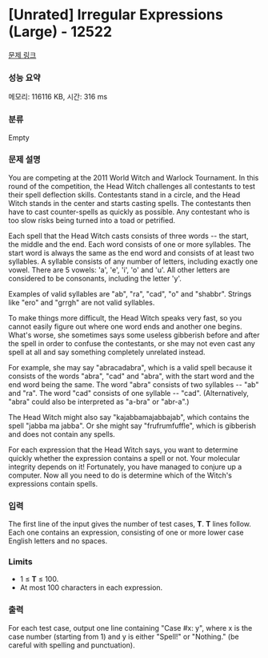 # [Unrated] Irregular Expressions (Large) - 12522 

[문제 링크](https://www.acmicpc.net/problem/12522) 

### 성능 요약

메모리: 116116 KB, 시간: 316 ms

### 분류

Empty

### 문제 설명

<p>You are competing at the 2011 World Witch and Warlock Tournament. In this round of the competition, the Head Witch challenges all contestants to test their spell deflection skills. Contestants stand in a circle, and the Head Witch stands in the center and starts casting spells. The contestants then have to cast counter-spells as quickly as possible. Any contestant who is too slow risks being turned into a toad or petrified.</p>

<p>Each spell that the Head Witch casts consists of three words -- the start, the middle and the end. Each word consists of one or more syllables. The start word is always the same as the end word and consists of at least two syllables. A syllable consists of any number of letters, including exactly one vowel. There are 5 vowels: 'a', 'e', 'i', 'o' and 'u'. All other letters are considered to be consonants, including the letter 'y'.</p>

<p>Examples of valid syllables are "ab", "ra", "cad", "o" and "shabbr". Strings like "ero" and "grrgh" are not valid syllables.</p>

<p>To make things more difficult, the Head Witch speaks very fast, so you cannot easily figure out where one word ends and another one begins. What's worse, she sometimes says some useless gibberish before and after the spell in order to confuse the contestants, or she may not even cast any spell at all and say something completely unrelated instead.</p>

<p>For example, she may say "abracadabra", which is a valid spell because it consists of the words "abra", "cad" and "abra", with the start word and the end word being the same. The word "abra" consists of two syllables -- "ab" and "ra". The word "cad" consists of one syllable -- "cad". (Alternatively, "abra" could also be interpreted as "a-bra" or "abr-a".)</p>

<p>The Head Witch might also say "kajabbamajabbajab", which contains the spell "jabba ma jabba". Or she might say "frufrumfuffle", which is gibberish and does not contain any spells.</p>

<p>For each expression that the Head Witch says, you want to determine quickly whether the expression contains a spell or not. Your molecular integrity depends on it! Fortunately, you have managed to conjure up a computer. Now all you need to do is determine which of the Witch's expressions contain spells.</p>

### 입력 

 <p>The first line of the input gives the number of test cases, <strong>T</strong>.  <strong>T</strong> lines follow. Each one contains an expression, consisting of one or more lower case English letters and no spaces.</p>

<h3>Limits</h3>

<ul>
	<li>1 ≤ <strong>T</strong> ≤ 100.</li>
	<li>At most 100 characters in each expression.</li>
</ul>

### 출력 

 <p>For each test case, output one line containing "Case #x: y", where x is the case number (starting from 1) and y is either "Spell!" or "Nothing." (be careful with spelling and punctuation).</p>

